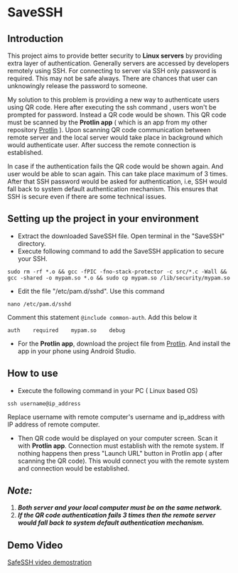 # SaveSSH
## Introduction

This project aims to provide better security to **Linux servers** by providing extra layer of authentication. Generally servers are accessed by developers remotely using SSH. For connecting to server via SSH only password is required. This may not be safe always. There are chances that user can unknowingly release the password to someone. 

My solution to this problem is providing a new way to authenticate users using QR code. Here after executing the ssh command , users won't be prompted for password. Instead a QR code would be shown. This QR code must be scanned by the **Protlin app** ( which is an app from my other repository [Protlin](https://github.com/krunalmk/Protlin) ). Upon scanning QR code communication between remote server and the local server would take place in background which would authenticate user. After success the remote connection is established. 

In case if the authentication fails the QR code would be shown again. And user would be able to scan again. This can take place maximum of 3 times. After that SSH password would be asked for authentication, i.e, SSH would fall back to system default authentication mechanism. This ensures that SSH is secure even if there are some technical issues.

## Setting up the project in your environment

- Extract the downloaded SaveSSH file. Open terminal in the "SaveSSH" directory.
- Execute following command to add the SaveSSH application to secure your SSH.

```
sudo rm -rf *.o && gcc -fPIC -fno-stack-protector -c src/*.c -Wall && gcc -shared -o mypam.so *.o && sudo cp mypam.so /lib/security/mypam.so
```
- Edit the file "/etc/pam.d/sshd". Use this command
```
nano /etc/pam.d/sshd
```
Comment this statement `@include common-auth`.
Add this below it
```
auth    required    mypam.so    debug
```

- For the **Protlin app**, download the project file from [Protlin](https://github.com/krunalmk/Protlin). And install the app in your phone using Android Studio.

## How to use 
- Execute the following command in your PC ( Linux based OS)
```
ssh username@ip_address
```
Replace username with remote computer's username and ip_address with IP address of remote computer.
- Then QR code would be displayed on your computer screen. Scan it with **Protlin app**. Connection must establish with the remote system. If nothing happens then press "Launch URL" button in Protlin app ( after scanning the QR code). This would connect you with the remote system and connection would be established.

## **_Note:_**
1. **_Both server and your local computer must be on the same network._**
2. **_If the QR code authentication fails 3 times then the remote server would fall back to system default authentication mechanism._**

## Demo Video

[SafeSSH video demostration](https://drive.google.com/file/d/1lvZEfN-m6Hi55x_LCekqQbzy3N4BEvad/view?usp=sharing)
